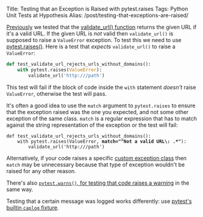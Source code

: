 Title: Testing that an Exception is Raised with pytest.raises
Tags: Python Unit Tests at Hypothesis
Alias: /post/testing-that-exceptions-are-raised/

[Previously](/posts/writing-tests) we tested that the
[validate_url() function](https://github.com/hypothesis/h/blob/8d11e918005581f35f97268e9470eb3c34a6b416/h/accounts/util.py#L9)
returns the given URL if it's a valid URL. If the given URL is _not_ valid then
`validate_url()` is supposed to raise a `ValueError` exception.
To test this we need to use [pytest.raises()](https://docs.pytest.org/en/latest/reference.html#pytest.raises).
Here is a test that _expects_ `validate_url()` to raise a `ValueError`:

```python
def test_validate_url_rejects_urls_without_domains():
    with pytest.raises(ValueError):
        validate_url('http:///path')
```

This test will fail if the block of code inside the `with` statement _doesn't_
raise `ValueError`, otherwise the test will pass.

It's often a good idea to use the `match` argument to `pytest.raises` to
ensure that the exception raised was the one you expected, and not some other
exception of the same class. `match` is a regular expression that has to match
against the string representation of the exception or the test will fail:

<pre><code>def test_validate_url_rejects_urls_without_domains():
    with pytest.raises(ValueError, <strong>match="^Not a valid URL\: .*"</strong>):
        validate_url('http:///path')</code></pre>

Alternatively, if your code raises a specific [custom exception class](../../_posts/2019-06-20-python-custom-exception-classes.md)
then `match` may be unnecessary because that type of exception wouldn't be
raised for any other reason.

There's also [`pytest.warns()`, for testing that code raises a warning](https://docs.pytest.org/en/latest/reference.html#pytest.warns)
in the same way.

Testing that a certain message was logged works differently: use [pytest's builtin `caplog` fixture](https://docs.pytest.org/en/latest/logging.html#caplog-fixture).

